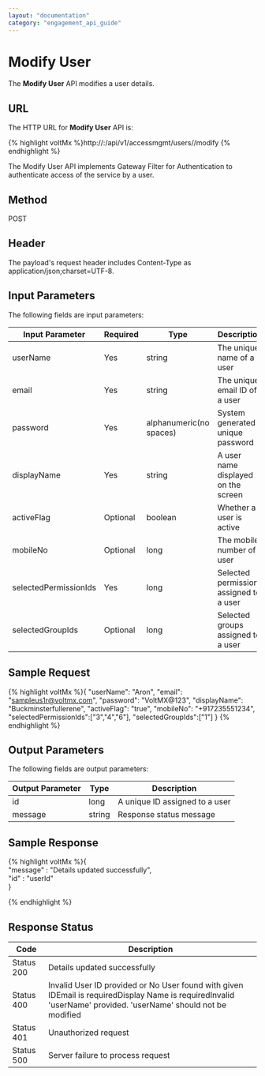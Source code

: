 ```yaml
---
layout: "documentation"
category: "engagement_api_guide"
---
```


# Modify User

The **Modify User** API modifies a user details.

## URL

The HTTP URL for **Modify User** API is:

{% highlight voltMx %}http://<host>:<port>/api/v1/accessmgmt/users/<id>/modify
{% endhighlight %}

The Modify User API implements Gateway Filter for Authentication to authenticate access of the service by a user.

## Method

POST

## Header

The payload's request header includes Content-Type as application/json;charset=UTF-8.

## Input Parameters

The following fields are input parameters:

| Input Parameter       | Required | Type                    | Description                             |
| --------------------- | -------- | ----------------------- | --------------------------------------- |
| userName              | Yes      | string                  | The unique name of a user               |
| email                 | Yes      | string                  | The unique email ID of a user           |
| password              | Yes      | alphanumeric(no spaces) | System generated unique password        |
| displayName           | Yes      | string                  | A user name displayed on the screen     |
| activeFlag            | Optional | boolean                 | Whether a user is active                |
| mobileNo              | Optional | long                    | The mobile number of a user             |
| selectedPermissionIds | Yes      | long                    | Selected permissions assigned to a user |
| selectedGroupIds      | Optional | long                    | Selected groups assigned to a user      |

## Sample Request

{% highlight voltMx %}{
"userName": "Aron",
"email": "sampleus1r@voltmx.com",
"password": "VoltMX@123",
"displayName": "Buckminsterfullerene",
"activeFlag": "true",
"mobileNo": "+917235551234",
"selectedPermissionIds":["3","4","6"],
"selectedGroupIds":["1"]
}
{% endhighlight %}

## Output Parameters

The following fields are output parameters:

| Output Parameter | Type   | Description                    |
| ---------------- | ------ | ------------------------------ |
| id               | long   | A unique ID assigned to a user |
| message          | string | Response status message        |

## Sample Response

{% highlight voltMx %}{  
"message" : "Details updated successfully",  
"id" : "userId"  
}

{% endhighlight %}

## Response Status

| Code       | Description                                                                                                                                                    |
| ---------- | -------------------------------------------------------------------------------------------------------------------------------------------------------------- |
| Status 200 | Details updated successfully                                                                                                                                   |
| Status 400 | Invalid User ID provided or No User found with given IDEmail is requiredDisplay Name is requiredInvalid 'userName' provided. 'userName' should not be modified |
| Status 401 | Unauthorized request                                                                                                                                           |
| Status 500 | Server failure to process request                                                                                                                              |
